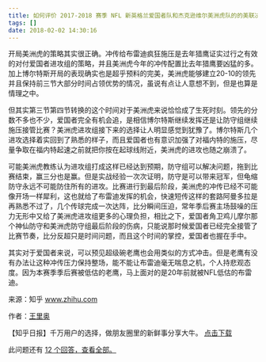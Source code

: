 ```yaml
---
title: 如何评价 2017-2018 赛季 NFL 新英格兰爱国者队和杰克逊维尔美洲虎队的的美联决赛？
tags: []
date: 2018-02-02 14:30:16
---
```


开局美洲虎的策略其实很正确。冲传给布雷迪疯狂施压是去年猎鹰证实过行之有效的对付爱国者进攻组的策略，并且美洲虎今年的冲传配置比去年猎鹰要凶猛的多。加上博尔特斯开局的表现确实也是超乎预料的完美，美洲虎能够建立20-10的领先并且保持前三节大部分时间占领优势的情况，虽说有点让人意想不到，但是也算是情理之中。

但其实第三节第四节转换的这个时间对于美洲虎来说恰恰成了生死时刻。领先的分数不多也不少，爱国者完全有机会追，是相信博尔特斯继续发挥还是让防守组继续施压接管比赛？美洲虎进攻组接下来的选择让人明显感觉到犹豫了。博尔特斯几个进攻选择着实回到了熟悉的样子，而且爱国者也有意识加强了对福内特的施压，尽量争取在福内特起速之前就把你按在起球线附近，美洲虎的进攻也随之崩溃了。

可能美洲虎教练认为进攻组打成这样已经达到预期，防守组可以解决问题，拖到比赛结束，赢三分也是赢。但是实战经验一次次证明，防守是可以带来冠军，但龟缩防守永远不可能防住所有的进攻。比赛进行到最后阶段，美洲虎的冲传已经不可能像开场一样犀利，这也就给了布雷迪发挥的机会，快速短传这样的套路阿曼多拉是再熟悉不过了，几个传球完成一次达阵，比分瞬间压迫，常年季后赛主场鼓噪的压力无形中又给了美洲虎进攻组更多的心理负担，相比之下，爱国者角卫鸡儿摩尔那个神仙防守和美洲虎防守组最后阶段的伤病，只能说那时候爱国者已经完全接管了比赛节奏，比分反超只是时间问题，而且这个时间的掌控，爱国者也握在手中。

其实对于爱国者来说，可以预见超级碗老鹰也会用类似的方式冲击。但是老鹰有没有办法让这种冲传压力保持整场，能不能让布雷迪毫无喘息之机，个人持悲观态度。因为本赛季季后赛被低估的老鹰，马上面对的是20年前就被NFL低估的布雷迪。

来源：知乎 www.zhihu.com

作者：[王里奥](http://www.zhihu.com/people/LeoWang9387?utm_campaign=rss&utm_medium=rss&utm_source=rss&utm_content=author)

【知乎日报】千万用户的选择，做朋友圈里的新鲜事分享大牛。
        [点击下载](http://daily.zhihu.com?utm_source=rssyanwenzi&utm_campaign=tuijian&utm_medium=rssnormal)

此问题还有 [12 个回答，查看全部。](http://www.zhihu.com/question/265986069/answer/301765579?utm_campaign=rss&utm_medium=rss&utm_source=rss&utm_content=title)